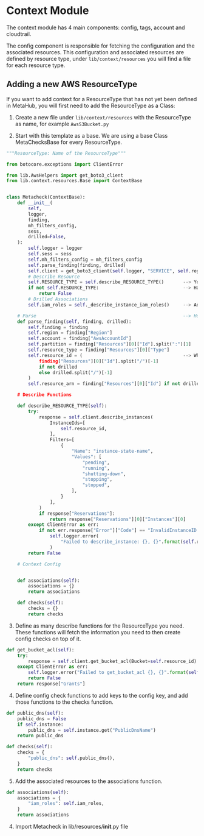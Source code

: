 # Context Module

The context module has 4 main components: config, tags, account and cloudtrail.

The config component is responsible for fetching the configuration and the associated resources. This configuration and associated resources are defined by resource type, under `lib/context/resources` you will find a file for each resource type.

## Adding a new AWS ResourceType

If you want to add context for a ResourceType that has not yet been defined in MetaHub, you will first need to add the ResourceType as a Class:

1. Create a new file under `lib/context/resources` with the ResourceType as name, for example `AwsS3Bucket.py`

2. Start with this template as a base. We are using a base Class MetaChecksBase for every ResourceType.

```python
"""ResourceType: Name of the ResourceType"""

from botocore.exceptions import ClientError

from lib.AwsHelpers import get_boto3_client
from lib.context.resources.Base import ContextBase


class Metacheck(ContextBase):
    def __init__(
        self,
        logger,
        finding,
        mh_filters_config,
        sess,
        drilled=False,
    ):
        self.logger = logger
        self.sess = sess
        self.mh_filters_config = mh_filters_config
        self.parse_finding(finding, drilled)
        self.client = get_boto3_client(self.logger, "SERVICE", self.region, self.sess) --> YOUR BOTO3 CLIENT
        # Describe Resource
        self.RESOURCE_TYPE = self.describe_RESOURCE_TYPE()       --> You will need a describe function for your resource type
        if not self.RESOURCE_TYPE:                               --> Handling if the resource does not exist
            return False
        # Drilled Associations
        self.iam_roles = self._describe_instance_iam_roles()     --> Add your associations, needs to be a dictionary {"arn": {}}

    # Parse                                                      --> How to parse the resource id from the ARN
    def parse_finding(self, finding, drilled):
        self.finding = finding
        self.region = finding["Region"]
        self.account = finding["AwsAccountId"]
        self.partition = finding["Resources"][0]["Id"].split(":")[1]
        self.resource_type = finding["Resources"][0]["Type"]
        self.resource_id = (                                     --> When the resource is drilled, it get's the arn as drilled
            finding["Resources"][0]["Id"].split("/")[-1]
            if not drilled
            else drilled.split("/")[-1]
        )
        self.resource_arn = finding["Resources"][0]["Id"] if not drilled else drilled --> When the resource is drilled, it get's the arn as drilled

    # Describe Functions

    def describe_RESOURCE_TYPE(self):                                             --> Describe function for your resource type
        try:
            response = self.client.describe_instances(
                InstanceIds=[
                    self.resource_id,
                ],
                Filters=[
                    {
                        "Name": "instance-state-name",
                        "Values": [
                            "pending",
                            "running",
                            "shutting-down",
                            "stopping",
                            "stopped",
                        ],
                    }
                ],
            )
            if response["Reservations"]:
                return response["Reservations"][0]["Instances"][0]
        except ClientError as err:
            if not err.response["Error"]["Code"] == "InvalidInstanceID.NotFound":
                self.logger.error(
                    "Failed to describe_instance: {}, {}".format(self.resource_id, err)
                )
        return False

    # Context Config


    def associations(self):
        associations = {}                                                                    --> The associations
        return associations

    def checks(self):
        checks = {}                                                                           --> The config checks
        return checks

```

3. Define as many describe functions for the ResourceType you need. These functions will fetch the information you need to then create config checks on top of it.

```python
def get_bucket_acl(self):
    try:
        response = self.client.get_bucket_acl(Bucket=self.resource_id)
    except ClientError as err:
        self.logger.error("Failed to get_bucket_acl {}, {}".format(self.resource_id, err))
        return False
    return response["Grants"]
```

4. Define config check functions to add keys to the config key, and add those functions to the checks function.

```python
def public_dns(self):
    public_dns = False
    if self.instance:
        public_dns = self.instance.get("PublicDnsName")
    return public_dns

def checks(self):
    checks = {
        "public_dns": self.public_dns(),
    }
    return checks
```

5. Add the associated resources to the associations function.

```python
def associations(self):
    associations = {
        "iam_roles": self.iam_roles,
    }
    return associations
```

4. Import Metacheck in lib/resources/**init**.py file
